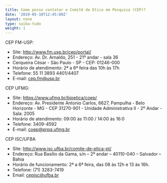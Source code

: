 ```yaml
---
title: Como posso contatar o Comitê de Ética em Pesquisa (CEP)?
date: '2019-05-10T12:45:00Z'
layout: none
type: saiba-tudo
weight: 1
---
```

CEP FM-USP: 

* Site: http://www.fm.usp.br/cep/portal/
* Endereço: Av. Dr. Arnaldo, 251 - 21º andar - sala 36
* Cerqueira César - São Paulo - SP - CEP: 01246-000
* Horário de atendimento: 2ª a 6ª feira das 10h às 17h
* Telefone: 55 11 3893 4401/4407
* E-mail: cep.fm@usp.br 

CEP UFMG:

* Site: https://www.ufmg.br/bioetica/coep/
* Endereço: Av. Presidente Antonio Carlos, 6627, Pampulha - Belo Horizonte - MG - CEP 31270-901 - Unidade Administrativa II - 2º Andar - Sala: 2005
* Horário de atendimento: 09:00 às 11:00 / 14:00 às 16:0
* Telefone: 3409-4592 
* E-mail: coep@prpq.ufmg.br

CEP ISC/UFBA

* Site: http://www.isc.ufba.br/comite-de-etica-pt/
* Endereço: Rua Basílio da Gama, s/n – 2º andar – 40110-040 – Salvador – Bahia
* Horário de funcionamento: 2ª a 6ª feira, das 08 às 12h e 13 às 16h.
* Telefone: (71) 3283-7419
* Email: cepisc@ufba.br
